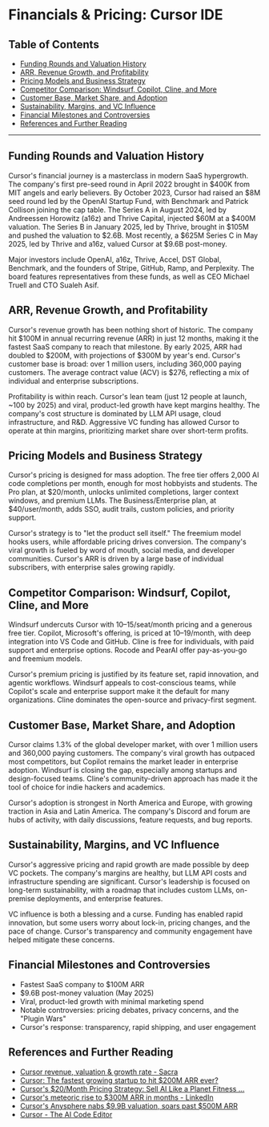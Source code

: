 # Financials & Pricing: Cursor IDE

## Table of Contents
- [Funding Rounds and Valuation History](#funding-rounds-and-valuation-history)
- [ARR, Revenue Growth, and Profitability](#arr-revenue-growth-and-profitability)
- [Pricing Models and Business Strategy](#pricing-models-and-business-strategy)
- [Competitor Comparison: Windsurf, Copilot, Cline, and More](#competitor-comparison-windsurf-copilot-cline-and-more)
- [Customer Base, Market Share, and Adoption](#customer-base-market-share-and-adoption)
- [Sustainability, Margins, and VC Influence](#sustainability-margins-and-vc-influence)
- [Financial Milestones and Controversies](#financial-milestones-and-controversies)
- [References and Further Reading](#references-and-further-reading)

---

## Funding Rounds and Valuation History

Cursor's financial journey is a masterclass in modern SaaS hypergrowth. The company's first pre-seed round in April 2022 brought in $400K from MIT angels and early believers. By October 2023, Cursor had raised an $8M seed round led by the OpenAI Startup Fund, with Benchmark and Patrick Collison joining the cap table. The Series A in August 2024, led by Andreessen Horowitz (a16z) and Thrive Capital, injected $60M at a $400M valuation. The Series B in January 2025, led by Thrive, brought in $105M and pushed the valuation to $2.6B. Most recently, a $625M Series C in May 2025, led by Thrive and a16z, valued Cursor at $9.6B post-money.

Major investors include OpenAI, a16z, Thrive, Accel, DST Global, Benchmark, and the founders of Stripe, GitHub, Ramp, and Perplexity. The board features representatives from these funds, as well as CEO Michael Truell and CTO Sualeh Asif.

## ARR, Revenue Growth, and Profitability

Cursor's revenue growth has been nothing short of historic. The company hit $100M in annual recurring revenue (ARR) in just 12 months, making it the fastest SaaS company to reach that milestone. By early 2025, ARR had doubled to $200M, with projections of $300M by year's end. Cursor's customer base is broad: over 1 million users, including 360,000 paying customers. The average contract value (ACV) is $276, reflecting a mix of individual and enterprise subscriptions.

Profitability is within reach. Cursor's lean team (just 12 people at launch, ~100 by 2025) and viral, product-led growth have kept margins healthy. The company's cost structure is dominated by LLM API usage, cloud infrastructure, and R&D. Aggressive VC funding has allowed Cursor to operate at thin margins, prioritizing market share over short-term profits.

## Pricing Models and Business Strategy

Cursor's pricing is designed for mass adoption. The free tier offers 2,000 AI code completions per month, enough for most hobbyists and students. The Pro plan, at $20/month, unlocks unlimited completions, larger context windows, and premium LLMs. The Business/Enterprise plan, at $40/user/month, adds SSO, audit trails, custom policies, and priority support.

Cursor's strategy is to "let the product sell itself." The freemium model hooks users, while affordable pricing drives conversion. The company's viral growth is fueled by word of mouth, social media, and developer communities. Cursor's ARR is driven by a large base of individual subscribers, with enterprise sales growing rapidly.

## Competitor Comparison: Windsurf, Copilot, Cline, and More

Windsurf undercuts Cursor with $10–$15/seat/month pricing and a generous free tier. Copilot, Microsoft's offering, is priced at $10–$19/month, with deep integration into VS Code and GitHub. Cline is free for individuals, with paid support and enterprise options. Rocode and PearAI offer pay-as-you-go and freemium models.

Cursor's premium pricing is justified by its feature set, rapid innovation, and agentic workflows. Windsurf appeals to cost-conscious teams, while Copilot's scale and enterprise support make it the default for many organizations. Cline dominates the open-source and privacy-first segment.

## Customer Base, Market Share, and Adoption

Cursor claims 1.3% of the global developer market, with over 1 million users and 360,000 paying customers. The company's viral growth has outpaced most competitors, but Copilot remains the market leader in enterprise adoption. Windsurf is closing the gap, especially among startups and design-focused teams. Cline's community-driven approach has made it the tool of choice for indie hackers and academics.

Cursor's adoption is strongest in North America and Europe, with growing traction in Asia and Latin America. The company's Discord and forum are hubs of activity, with daily discussions, feature requests, and bug reports.

## Sustainability, Margins, and VC Influence

Cursor's aggressive pricing and rapid growth are made possible by deep VC pockets. The company's margins are healthy, but LLM API costs and infrastructure spending are significant. Cursor's leadership is focused on long-term sustainability, with a roadmap that includes custom LLMs, on-premise deployments, and enterprise features.

VC influence is both a blessing and a curse. Funding has enabled rapid innovation, but some users worry about lock-in, pricing changes, and the pace of change. Cursor's transparency and community engagement have helped mitigate these concerns.

## Financial Milestones and Controversies

- Fastest SaaS company to $100M ARR
- $9.6B post-money valuation (May 2025)
- Viral, product-led growth with minimal marketing spend
- Notable controversies: pricing debates, privacy concerns, and the "Plugin Wars"
- Cursor's response: transparency, rapid shipping, and user engagement

## References and Further Reading
- [Cursor revenue, valuation & growth rate - Sacra](https://sacra.com/c/cursor/)
- [Cursor: The fastest growing startup to hit $200M ARR ever?](https://www.todayin-ai.com/p/cursor)
- [Cursor's $20/Month Pricing Strategy: Sell AI Like a Planet Fitness ...](https://startupspells.com/p/cursor-pricing-strategy-planet-fitness-model)
- [Cursor's meteoric rise to $300M ARR in months - LinkedIn](https://www.linkedin.com/posts/jasoncalacanis_300m-arr-in-months-cursors-insane-rocket-activity-7320935879231840256-cjtT)
- [Cursor's Anysphere nabs $9.9B valuation, soars past $500M ARR](https://techcrunch.com/2025/06/05/cursors-anysphere-nabs-9-9b-valuation-soars-past-500m-arr/)
- [Cursor - The AI Code Editor](https://www.cursor.com/) 
